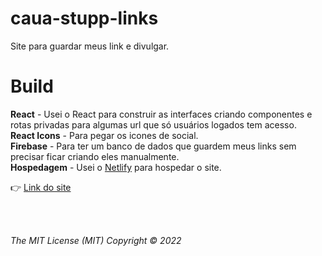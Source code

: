 # caua-stupp-links
Site para guardar meus link e divulgar.


<h1><strong>Build</strong></h1>

<strong>React</strong> - Usei o React para construir as interfaces criando componentes e rotas privadas para algumas url que só usuários logados tem acesso. <br/>
<strong>React Icons</strong> - Para pegar os icones de social. <br/>
<strong>Firebase</strong> - Para ter um banco de dados que guardem meus links sem precisar ficar criando eles manualmente. <br/>
<strong>Hospedagem</strong> - Usei o <a href='https://www.netlify.com/' target='_blank'>Netlify</a> para hospedar o site.

👉 <a href='https://cauastupp-mylinks.netlify.app/' target='_blank'>Link do site</a>

<br/><br/>

<i>The MIT License (MIT) Copyright © 2022 <copyright holders></i>

